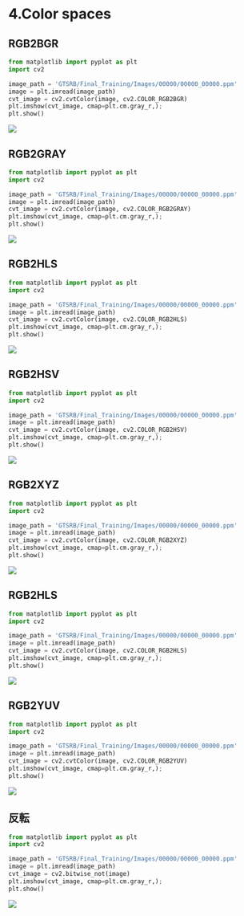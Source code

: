 # 4.Color spaces

## RGB2BGR

```python
from matplotlib import pyplot as plt
import cv2

image_path = 'GTSRB/Final_Training/Images/00000/00000_00000.ppm'
image = plt.imread(image_path)
cvt_image = cv2.cvtColor(image, cv2.COLOR_RGB2BGR)
plt.imshow(cvt_image, cmap=plt.cm.gray_r,); 
plt.show()
```

![](img/cv2_bgr.png)

## RGB2GRAY

```python
from matplotlib import pyplot as plt
import cv2

image_path = 'GTSRB/Final_Training/Images/00000/00000_00000.ppm'
image = plt.imread(image_path)
cvt_image = cv2.cvtColor(image, cv2.COLOR_RGB2GRAY)
plt.imshow(cvt_image, cmap=plt.cm.gray_r,); 
plt.show()
```

![](img/cv2_gray.png)

## RGB2HLS

```python
from matplotlib import pyplot as plt
import cv2

image_path = 'GTSRB/Final_Training/Images/00000/00000_00000.ppm'
image = plt.imread(image_path)
cvt_image = cv2.cvtColor(image, cv2.COLOR_RGB2HLS)
plt.imshow(cvt_image, cmap=plt.cm.gray_r,); 
plt.show()
```

![](img/cv2_hls.png)


## RGB2HSV

```python
from matplotlib import pyplot as plt
import cv2

image_path = 'GTSRB/Final_Training/Images/00000/00000_00000.ppm'
image = plt.imread(image_path)
cvt_image = cv2.cvtColor(image, cv2.COLOR_RGB2HSV)
plt.imshow(cvt_image, cmap=plt.cm.gray_r,); 
plt.show()
```

![](img/cv2_hsv.png)

## RGB2XYZ

```python
from matplotlib import pyplot as plt
import cv2

image_path = 'GTSRB/Final_Training/Images/00000/00000_00000.ppm'
image = plt.imread(image_path)
cvt_image = cv2.cvtColor(image, cv2.COLOR_RGB2XYZ)
plt.imshow(cvt_image, cmap=plt.cm.gray_r,); 
plt.show()
```

![](img/cv2_xyz.png)

## RGB2HLS

```python
from matplotlib import pyplot as plt
import cv2

image_path = 'GTSRB/Final_Training/Images/00000/00000_00000.ppm'
image = plt.imread(image_path)
cvt_image = cv2.cvtColor(image, cv2.COLOR_RGB2HLS)
plt.imshow(cvt_image, cmap=plt.cm.gray_r,); 
plt.show()
```

![](img/cv2_hls.png)

## RGB2YUV

```python
from matplotlib import pyplot as plt
import cv2

image_path = 'GTSRB/Final_Training/Images/00000/00000_00000.ppm'
image = plt.imread(image_path)
cvt_image = cv2.cvtColor(image, cv2.COLOR_RGB2YUV)
plt.imshow(cvt_image, cmap=plt.cm.gray_r,); 
plt.show()
```

![](img/cv2_yuv.png)

## 反転

```python
from matplotlib import pyplot as plt
import cv2

image_path = 'GTSRB/Final_Training/Images/00000/00000_00000.ppm'
image = plt.imread(image_path)
cvt_image = cv2.bitwise_not(image)
plt.imshow(cvt_image, cmap=plt.cm.gray_r,); 
plt.show()
```

![](img/cv2_bitwise.png)

